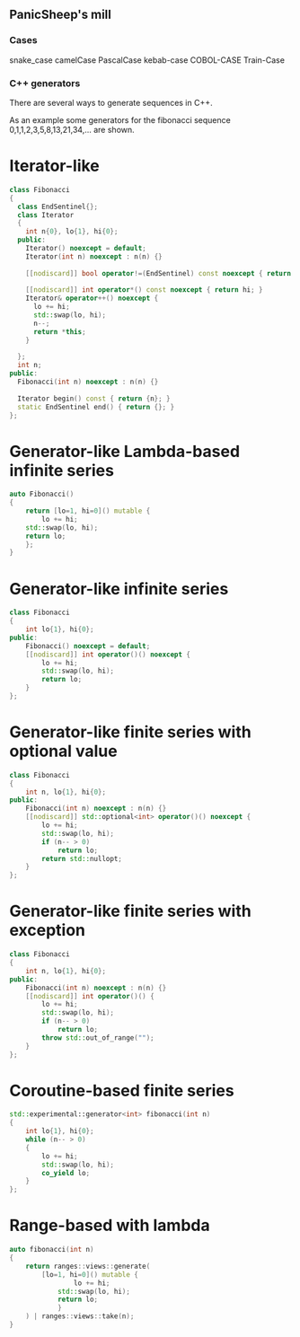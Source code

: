 ## PanicSheep's mill

### Cases
snake_case
camelCase
PascalCase
kebab-case
COBOL-CASE
Train-Case

### C++ generators
There are several ways to generate sequences in C++.

As an example some generators for the fibonacci sequence 0,1,1,2,3,5,8,13,21,34,... are shown.

# Iterator-like
```c++
class Fibonacci
{
  class EndSentinel{};
  class Iterator
  {
    int n{0}, lo{1}, hi{0};
  public:
    Iterator() noexcept = default;
    Iterator(int n) noexcept : n(n) {}
    
    [[nodiscard]] bool operator!=(EndSentinel) const noexcept { return n != 0; }
    
    [[nodiscard]] int operator*() const noexcept { return hi; }
    Iterator& operator++() noexcept {
      lo += hi;
      std::swap(lo, hi);
      n--;
      return *this;
    }
		
  };
  int n;
public:
  Fibonacci(int n) noexcept : n(n) {}
  
  Iterator begin() const { return {n}; }
  static EndSentinel end() { return {}; }
};
```

# Generator-like Lambda-based infinite series
```c++
auto Fibonacci()
{
    return [lo=1, hi=0]() mutable {
    	lo += hi;
	std::swap(lo, hi);
	return lo;
    };
}
```

# Generator-like infinite series
```c++
class Fibonacci
{
	int lo{1}, hi{0};
public:
	Fibonacci() noexcept = default;
	[[nodiscard]] int operator()() noexcept {
		lo += hi;
		std::swap(lo, hi);
		return lo;
	}
};
```

# Generator-like finite series with optional value
```c++
class Fibonacci
{
	int n, lo{1}, hi{0};
public:
	Fibonacci(int n) noexcept : n(n) {}
	[[nodiscard]] std::optional<int> operator()() noexcept {
		lo += hi;
		std::swap(lo, hi);
		if (n-- > 0)
			return lo;
		return std::nullopt;
	}
};
```

# Generator-like finite series with exception
```c++
class Fibonacci
{
	int n, lo{1}, hi{0};
public:
	Fibonacci(int n) noexcept : n(n) {}
	[[nodiscard]] int operator()() {
		lo += hi;
		std::swap(lo, hi);
		if (n-- > 0)
			return lo;
		throw std::out_of_range("");
	}
};
```

# Coroutine-based finite series
```c++
std::experimental::generator<int> fibonacci(int n)
{
	int lo{1}, hi{0};
	while (n-- > 0)
	{
		lo += hi;
		std::swap(lo, hi);
		co_yield lo;
	}
};
```

# Range-based with lambda
```c++
auto fibonacci(int n)
{
	return ranges::views::generate(
		[lo=1, hi=0]() mutable {
        		lo += hi;
			std::swap(lo, hi);
			return lo;
        	}
	) | ranges::views::take(n);
}
```
